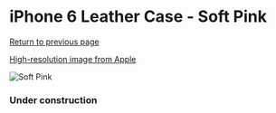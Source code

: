 # iPhone 6 Leather Case - Soft Pink

[Return to previous page](/iphone_6)

[High-resolution image from Apple](https://store.storeimages.cdn-apple.com/8756/as-images.apple.com/is/MGR52?wid=4500&hei=4500&fmt=png)

<div style="width: 384px"><img src="/everyphone/MGR52.png" alt="Soft Pink"></div>

### Under construction
